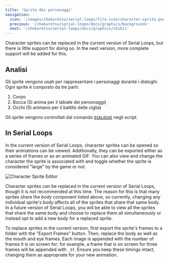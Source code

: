 ```yaml
---
title: 'Sprite dei personaggi'
navigation:
  icon: '/images/chokuretsu/serial-loops/file-icon/character-sprite.png'
  previous: '/chokuretsu/serial-loops/docs/graphics/backgrounds'
  next: '/chokuretsu/serial-loops/docs/graphics/chibis'
---
```


Character sprites can be replaced in the current version of Serial Loops, but there is little support for doing so. In the next version,
more complete support will be added for this.

## Analisi

Gli sprite vengono usati per rappresentare i personaggi durante i dialoghi. Ogni sprite è composto da tre parti:

1. Corpo
2. Bocca (Si anima per il labiale dei personaggi)
3. Occhi (Si animano per il battito delle ciglia)

Gli sprite vengono controllati dal comando [`DIALOGUE`](../scripts/commands#dialogue) negli script.

## In Serial Loops
In the current version of Serial Loops, character sprites can be opened so their animations can be viewed. Additionally, they can be exported either
as a series of frames or as an animated GIF. You can also view and change the character the sprite is associated with and toggle whether the sprite is considered
"large" by the game or not.

![Character Sprite Editor](/images/chokuretsu/serial-loops/chrsprite-editing.png)

Character sprites _can_ be replaced in the current version of Serial Loops, though it is not recommended at this time. The reason for this is that many sprites
share the *body* component listed above, so currently, changing any individual sprite's body affects all of the sprites that share that same body. In a future version
of Serial Loops, you will be able to view all the sprites that share the same body and choose to replace them all simultaneously or instead opt to add a new body for
a replaced sprite.

To replace sprites in the current version, first export the sprite's frames to a folder with the "Export Frames" button. Then, replace the body as well as the mouth
and eye frames. Each image is appended with the number of frames it is on screen for; for example, a frame that is on screen for three frames will be appended with `_3f`.
Ensure you keep these timings intact, changing them as appropriate for your new animation.